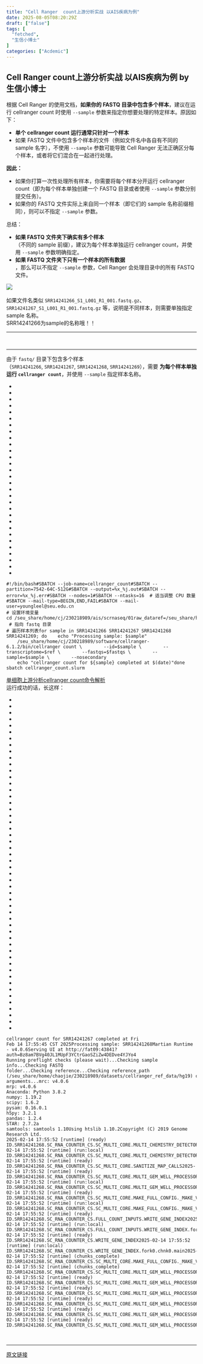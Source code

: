 ```yaml
---
title: "Cell Ranger  count上游分析实战 以AIS疾病为例"
date: 2025-08-05T08:20:29Z
draft: ["false"]
tags: [
  "fetched",
  "生信小博士"
]
categories: ["Acdemic"]
---
```

Cell Ranger  count上游分析实战 以AIS疾病为例 by 生信小博士
------
<div><p data-start="0" data-end="105"><span leaf="">根据 Cell Ranger 的使用文档，</span><strong data-start="21" data-end="45"><span leaf="">如果你的 FASTQ 目录中包含多个样本</span></strong><span leaf="">，建议在运行 cellranger count 时使用<span textstyle=""> </span></span><code data-start="73" data-end="83"><span leaf=""><span textstyle="">--sample</span></span></code><span leaf=""><span textstyle=""> 参数来指定你想要处理的特定样本</span>。原因如下：</span></p><ul><li><strong data-start="109" data-end="144"><span leaf="">单个 cellranger count 运行通常只针对一个样本</span></strong></li><li><section><span leaf="">如果 FASTQ 文件中包含多个样本的文件（例如文件名中各自有不同的 sample 名字），不使用 </span><code data-start="200" data-end="210"><span leaf="">--sample</span></code><span leaf=""> 参数可能导致 Cell Ranger 无法正确区分每个样本，或者将它们混合在一起进行处理。</span></section></li></ul><p data-start="258" data-end="267"><strong data-start="258" data-end="265"><span leaf="">因此：</span></strong></p><ul><li><section><span leaf="">如果你打算一次性处理所有样本，你需要将每个样本分开运行 cellranger count（即为每个样本单独创建一个 FASTQ 目录或者使用 </span><code data-start="341" data-end="351"><span leaf="">--sample</span></code><span leaf=""> 参数分别提交任务）。</span></section></li><li><section><span leaf="">如果你的 FASTQ 文件实际上来自同一个样本（即它们的 sample 名称前缀相同），则可以不指定 </span><code data-start="418" data-end="428"><span leaf="">--sample</span></code><span leaf=""> 参数。</span></section></li></ul><p data-start="434" data-end="439"><span leaf=""><span textstyle="">总结：</span></span></p><ul><li><strong data-start="442" data-end="466"><span leaf="">如果 FASTQ 文件夹下确实有多个样本</span></strong><section><span leaf="">（不同的 sample 前缀），建议为每个样本单独运行 cellranger count，并使用 </span><code data-start="515" data-end="525"><span leaf="">--sample</span></code><span leaf=""> 参数明确指定。</span></section></li><li><strong data-start="538" data-end="566"><span leaf="">如果 FASTQ 文件夹下只有一个样本的所有数据</span></strong><section><span leaf="">，那么可以不指定 </span><code data-start="575" data-end="585"><span leaf="">--sample</span></code><span leaf=""> 参数，Cell Ranger 会处理目录中的所有 FASTQ 文件。</span></section></li></ul><section nodeleaf=""><img data-imgfileid="100005184" data-ratio="0.6602564102564102" data-s="300,640" data-src="https://mmbiz.qpic.cn/sz_mmbiz_png/xVhD7345SkvT1vM9K6P0iapiaCJeDBialiawdGLFFqWVBWMYVDTkllKzUiaibIaYmKE0BB7wCVJfd7lsc9W563B8HDTw/640?wx_fmt=png&amp;from=appmsg" data-type="png" data-w="780" type="block" src="https://mmbiz.qpic.cn/sz_mmbiz_png/xVhD7345SkvT1vM9K6P0iapiaCJeDBialiawdGLFFqWVBWMYVDTkllKzUiaibIaYmKE0BB7wCVJfd7lsc9W563B8HDTw/640?wx_fmt=png&amp;from=appmsg"></section><section><span leaf=""><br></span></section><section><span leaf="">如果文件名类似 </span><code data-start="683" data-end="720"><span leaf="">SRR14241266_S1_L001_R1_001.fastq.gz</span></code><span leaf="">、</span><code data-start="721" data-end="758"><span leaf="">SRR14241267_S1_L001_R1_001.fastq.gz</span></code><span leaf=""> 等，说明是不同样本，则需要单独指定 sample 名称。</span></section><section><span leaf=""><span textstyle="">SRR14241266为sample的名称哦！！</span></span></section><hr><section><span leaf=""><br></span></section><hr><section><span leaf="">由于 </span><code data-start="54" data-end="62"><span leaf="">fastq/</span></code><span leaf=""> 目录下包含多个样本（</span><code data-start="73" data-end="86"><span leaf="">SRR14241266</span></code><span leaf="">, </span><code data-start="88" data-end="101"><span leaf="">SRR14241267</span></code><span leaf="">, </span><code data-start="103" data-end="116"><span leaf="">SRR14241268</span></code><span leaf="">, </span><code data-start="118" data-end="131"><span leaf="">SRR14241269</span></code><span leaf="">），需要 </span><strong data-start="137" data-end="169"><span leaf="">为每个样本单独运行 </span><code data-start="149" data-end="167"><span leaf="">cellranger count</span></code></strong><span leaf="">，并使用 </span><code data-start="174" data-end="184"><span leaf="">--sample</span></code><span leaf=""> 指定样本名称。</span></section><section><ul><li><li><li><li><li><li><li><li><li><li><li><li><li><li><li><li><li><li><li><li><li><li><li><li><li><li><li><li><li><li></ul><pre data-lang="bash"><code><span leaf=""><span>#!/bin/bash</span></span></code><code><span leaf=""><span>#SBATCH --job-name=cellranger_count</span></span></code><code><span leaf=""><span>#SBATCH --partition=7542-64C-512G</span></span></code><code><span leaf=""><span>#SBATCH --output=%x_%j.out</span></span></code><code><span leaf=""><span>#SBATCH --error=%x_%j.err</span></span></code><code><span leaf=""><span>#SBATCH --nodes=1</span></span></code><code><span leaf=""><span>#SBATCH --ntasks=16  # 适当调整 CPU 数量</span></span></code><code><span leaf=""><span>#SBATCH --mail-type=BEGIN,END,FAIL</span></span></code><code><span leaf=""><span>#SBATCH --mail-user=youngleel@seu.edu.cn  </span></span></code><code><span leaf=""><br></span></code><code><span leaf=""><span># 设置环境变量</span></span></code><code><span leaf=""><span>cd</span> /seu_share/home/cj/230218989/ais/scrnaseq/01raw_data</span></code><code><span leaf="">ref=/seu_share/home/cj/230218989/datasets/cellranger_ref_data/hg19</span></code><code><span leaf="">fastqs=/seu_share/home/cj/230218989/ais/scrnaseq/01raw_data/fastq  <span># 指向 fastq 目录</span></span></code><code><span leaf=""><br></span></code><code><span leaf=""><span># 遍历样本列表</span></span></code><code><span leaf=""><span>for</span> sample <span>in</span> SRR14241266 SRR14241267 SRR14241268 SRR14241269; <span>do</span></span></code><code><span leaf="">    <span>echo</span> <span>"Processing sample: </span><span><span>$sample</span></span><span>"</span></span></code><code><span leaf=""><br></span></code><code><span leaf="">    /seu_share/home/cj/230218989/software/cellranger-6.1.2/bin/cellranger count \</span></code><code><span leaf="">        --<span>id</span>=<span>$sample</span> \</span></code><code><span leaf="">        --transcriptome=<span>$ref</span> \</span></code><code><span leaf="">        --fastqs=<span>$fastqs</span> \</span></code><code><span leaf="">        --sample=<span>$sample</span> \</span></code><code><span leaf="">        --nosecondary</span></code><code><span leaf=""><br></span></code><code><span leaf="">    <span>echo</span> <span>"cellranger count for </span><span><span>${sample}</span></span><span> completed at </span><span><span>$(date)</span></span><span>"</span></span></code><code><span leaf=""><span>done</span></span></code><code><span leaf=""><br></span></code><code><span leaf="">sbatch cellranger_count.slurm</span></code></pre></section><section><span leaf=""><a target="_blank" href="https://mp.weixin.qq.com/s?__biz=Mzg2NDcxMzYwNg==&amp;mid=2247488830&amp;idx=1&amp;sn=715570480c4d900208f25d2062834df9&amp;scene=21#wechat_redirect" textvalue="单细胞上游分析cellranger count命令解析" data-itemshowtype="0" linktype="text" data-linktype="2">单细胞上游分析cellranger count命令解析</a></span></section><section><span leaf="">运行成功的话，长这样：</span></section><section><ul><li><li><li><li><li><li><li><li><li><li><li><li><li><li><li><li><li><li><li><li><li><li><li><li><li><li><li><li><li><li><li><li><li><li><li><li><li><li><li><li><li><li><li><li><li><li><li><li><li><li><li><li></ul><pre data-lang="apache"><code><span leaf=""><span>cellranger</span> count for SRR14241267 completed at Fri Feb <span>14</span> <span>17</span>:<span>55</span>:<span>45</span> CST <span>2025</span></span></code><code><span leaf=""><span>Processing</span> sample: SRR14241268</span></code><code><span leaf=""><span>Martian</span> Runtime - v4.<span>0</span>.<span>6</span></span></code><code><span leaf=""><span>Serving</span> UI at http://fat09:<span>43841</span>?auth=Bz8am7BVg40JL1MUpF3YCtrGaoSZiZw4DEDve4YJYo4</span></code><code><span leaf=""><br></span></code><code><span leaf=""><span>Running</span> preflight checks (please wait)...</span></code><code><span leaf=""><span>Checking</span> sample info...</span></code><code><span leaf=""><span>Checking</span> FASTQ folder...</span></code><code><span leaf=""><span>Checking</span> reference...</span></code><code><span leaf=""><span>Checking</span> reference_path (/seu_share/home/chaojie/<span>230218989</span>/datasets/cellranger_ref_data/hg19) <span>on</span> fat09...</span></code><code><span leaf=""><span>Checking</span> optional arguments...</span></code><code><span leaf=""><span>mrc</span>: v4.<span>0</span>.<span>6</span></span></code><code><span leaf=""><br></span></code><code><span leaf=""><span>mrp</span>: v4.<span>0</span>.<span>6</span></span></code><code><span leaf=""><br></span></code><code><span leaf=""><span>Anaconda</span>: Python <span>3</span>.<span>8</span>.<span>2</span></span></code><code><span leaf=""><br></span></code><code><span leaf=""><span>numpy</span>: <span>1</span>.<span>19</span>.<span>2</span></span></code><code><span leaf=""><br></span></code><code><span leaf=""><span>scipy</span>: <span>1</span>.<span>6</span>.<span>2</span></span></code><code><span leaf=""><br></span></code><code><span leaf=""><span>pysam</span>: <span>0.16.0.1</span></span></code><code><span leaf=""><br></span></code><code><span leaf=""><span>h5py</span>: <span>3</span>.<span>2</span>.<span>1</span></span></code><code><span leaf=""><br></span></code><code><span leaf=""><span>pandas</span>: <span>1</span>.<span>2</span>.<span>4</span></span></code><code><span leaf=""><br></span></code><code><span leaf=""><span>STAR</span>: <span>2</span>.<span>7</span>.<span>2</span>a</span></code><code><span leaf=""><br></span></code><code><span leaf=""><span>samtools</span>: samtools <span>1</span>.<span>10</span></span></code><code><span leaf=""><span>Using</span> htslib <span>1</span>.<span>10</span>.<span>2</span></span></code><code><span leaf=""><span>Copyright</span> (C) <span>2019</span> Genome Research Ltd.</span></code><code><span leaf=""><br></span></code><code><span leaf=""><span>2025</span>-<span>02</span>-<span>14</span> <span>17</span>:<span>55</span>:<span>52</span><span> [runtime] (ready)           ID.SRR14241268.SC_RNA_COUNTER_CS.SC_MULTI_CORE.MULTI_CHEMISTRY_DETECTOR._GEM_WELL_CHEMISTRY_DETECTOR.DETECT_COUNT_CHEMISTRY</span></span></code><code><span leaf="">2025-02-14 17:55:52 [runtime] (run:local)       ID.SRR14241268.SC_RNA_COUNTER_CS.SC_MULTI_CORE.MULTI_CHEMISTRY_DETECTOR._GEM_WELL_CHEMISTRY_DETECTOR.DETECT_COUNT_CHEMISTRY.fork0.chnk0.main</span></code><code><span leaf="">2025-02-14 17:55:52 [runtime] (ready)           ID.SRR14241268.SC_RNA_COUNTER_CS.SC_MULTI_CORE.SANITIZE_MAP_CALLS</span></code><code><span leaf="">2025-02-14 17:55:52 [runtime] (ready)           ID.SRR14241268.SC_RNA_COUNTER_CS.SC_MULTI_CORE.MULTI_GEM_WELL_PROCESSOR.COUNT_GEM_WELL_PROCESSOR._BASIC_SC_RNA_COUNTER.DISABLE_BAMS</span></code><code><span leaf="">2025-02-14 17:55:52 [runtime] (run:local)       ID.SRR14241268.SC_RNA_COUNTER_CS.SC_MULTI_CORE.MULTI_GEM_WELL_PROCESSOR.COUNT_GEM_WELL_PROCESSOR._BASIC_SC_RNA_COUNTER.DISABLE_BAMS.fork0.chnk0.main</span></code><code><span leaf="">2025-02-14 17:55:52 [runtime] (ready)           ID.SRR14241268.SC_RNA_COUNTER_CS.SC_MULTI_CORE.MAKE_FULL_CONFIG._MAKE_VDJ_CONFIG</span></code><code><span leaf="">2025-02-14 17:55:52 [runtime] (run:local)       ID.SRR14241268.SC_RNA_COUNTER_CS.SC_MULTI_CORE.MAKE_FULL_CONFIG._MAKE_VDJ_CONFIG.fork0.chnk0.main</span></code><code><span leaf="">2025-02-14 17:55:52 [runtime] (ready)           ID.SRR14241268.SC_RNA_COUNTER_CS.FULL_COUNT_INPUTS.WRITE_GENE_INDEX</span></code><code><span leaf="">2025-02-14 17:55:52 [runtime] (run:local)       ID.SRR14241268.SC_RNA_COUNTER_CS.FULL_COUNT_INPUTS.WRITE_GENE_INDEX.fork0.chnk0.main</span></code><code><span leaf="">2025-02-14 17:55:52 [runtime] (ready)           ID.SRR14241268.SC_RNA_COUNTER_CS.WRITE_GENE_INDEX</span></code><code><span leaf="">2025-02-14 17:55:52 [runtime] (run:local)       ID.SRR14241268.SC_RNA_COUNTER_CS.WRITE_GENE_INDEX.fork0.chnk0.main</span></code><code><span leaf="">2025-02-14 17:55:52 [runtime] (chunks_complete) ID.SRR14241268.SC_RNA_COUNTER_CS.SC_MULTI_CORE.MAKE_FULL_CONFIG._MAKE_VDJ_CONFIG</span></code><code><span leaf="">2025-02-14 17:55:52 [runtime] (chunks_complete) ID.SRR14241268.SC_RNA_COUNTER_CS.SC_MULTI_CORE.MULTI_GEM_WELL_PROCESSOR.COUNT_GEM_WELL_PROCESSOR._BASIC_SC_RNA_COUNTER.DISABLE_BAMS</span></code><code><span leaf="">2025-02-14 17:55:52 [runtime] (ready)           ID.SRR14241268.SC_RNA_COUNTER_CS.SC_MULTI_CORE.MULTI_GEM_WELL_PROCESSOR.VDJ_T_GEM_WELL_PROCESSOR.MULTI_SETUP_CHUNKS</span></code><code><span leaf="">2025-02-14 17:55:52 [runtime] (ready)           ID.SRR14241268.SC_RNA_COUNTER_CS.SC_MULTI_CORE.MULTI_GEM_WELL_PROCESSOR.VDJ_B_GEM_WELL_PROCESSOR.MULTI_SETUP_CHUNKS</span></code><code><span leaf="">2025-02-14 17:55:52 [runtime] (ready)           ID.SRR14241268.SC_RNA_COUNTER_CS.SC_MULTI_CORE.MULTI_GEM_WELL_PROCESSOR.VDJ_T_GEM_WELL_PROCESSOR.SC_VDJ_CONTIG_ASSEMBLER.MAKE_SHARD</span></code><code><span leaf="">2025-02-14 17:55:52 [runtime] (ready)           ID.SRR14241268.SC_RNA_COUNTER_CS.SC_MULTI_CORE.MULTI_GEM_WELL_PROCESSOR.VDJ_B_GEM_WELL_PROCESSOR.SC_VDJ_CONTIG_ASSEMBLER.MAKE_SHARD</span></code><code><span leaf="">2025-02-14 17:55:52 [runtime] (ready)           ID.SRR14241268.SC_RNA_COUNTER_CS.SC_MULTI_CORE.MULTI_GEM_WELL_PROCESSOR.VDJ_T_GEM_WELL_PROCESSOR.SC_VDJ_CONTIG_ASSEMBLER.BARCODE_CORRECTION</span></code><code><span leaf="">202</span></code></pre></section><section><span leaf=""><br></span></section><p><mp-style-type data-value="3"></mp-style-type></p></div>  
<hr>
<a href="https://mp.weixin.qq.com/s/UWWfh_7_746XsBdby1BfmA",target="_blank" rel="noopener noreferrer">原文链接</a>

